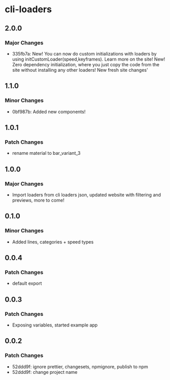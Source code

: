 # cli-loaders

## 2.0.0

### Major Changes

- 335fb7a: New! You can now do custom initializations with loaders by using initCustomLoader(speed,keyframes). Learn more on the site! New! Zero dependency initialization, where you just copy the code from the site without installing any other loaders! New fresh site changes'

## 1.1.0

### Minor Changes

- 0bf987b: Added new components!

## 1.0.1

### Patch Changes

- rename material to bar_variant_3

## 1.0.0

### Major Changes

- Import loaders from cli loaders json, updated website with filtering and previews, more to come!

## 0.1.0

### Minor Changes

- Added lines, categories + speed types

## 0.0.4

### Patch Changes

- default export

## 0.0.3

### Patch Changes

- Exposing variables, started example app

## 0.0.2

### Patch Changes

- 52ddd9f: ignore prettier, changesets, npmignore, publish to npm
- 52ddd9f: change project name
